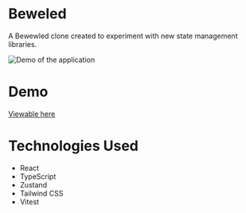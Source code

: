# Beweled

A Bewewled clone created to experiment with new state management libraries.

![Demo of the application](documentation/demo.png "Demo")

# Demo

[Viewable here](https://dv297.github.io/bejeweled/)

# Technologies Used

* React
* TypeScript
* Zustand
* Tailwind CSS
* Vitest